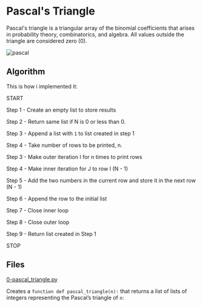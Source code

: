 # Pascal's Triangle

Pascal's triangle is a triangular array of the binomial coefficients that arises in probability theory, combinatorics, and algebra.
All values outside the triangle are considered zero (0).

![pascal](https://user-images.githubusercontent.com/44834632/143431774-a28ac101-d89a-4b79-83ae-749f4e0d57f9.gif)


## Algorithm

This is how i implemented it:

START

  Step  1 - Create an empty list to store results
  
  Step  2 - Return same list if N is 0 or less than 0.
  
  Step  3 - Append a list with `1` to list created in step 1
  
  Step  4 - Take number of rows to be printed, n.
  
  Step  3 - Make outer iteration I for n times to print rows
  
  Step  4 - Make inner iteration for J to row I (N - 1)
  
  Step  5 - Add the two numbers in the current row and store it in the next row (N - 1)
  
  Step  6 - Append the row to the initial list
  
  Step  7 - Close inner loop
  
  Step  8 - Close outer loop
  
  Step  9 - Return list created in Step 1
  
STOP

## Files

[0-pascal_triangle.py](./0-pascal_triangle.py)

Creates a `function def pascal_triangle(n):` that returns a list of lists of integers representing the Pascal’s triangle of `n`:
